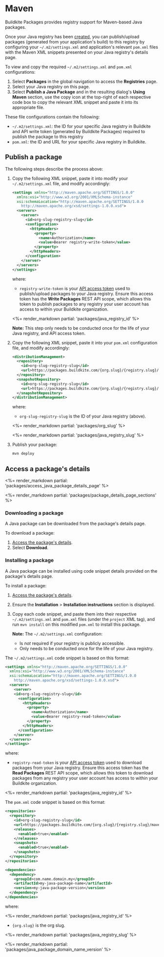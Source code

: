 # Maven

Buildkite Packages provides registry support for Maven-based Java packages.

Once your Java registry has been [created](/docs/packages/manage-registries#create-a-registry), you can publish/upload packages (generated from your application's build) to this registry by configuring your `~/.m2/settings.xml` and application's relevant `pom.xml` files with the Maven XML snippets presented on your Java registry's details page.

To view and copy the required  `~/.m2/settings.xml` and `pom.xml` configurations:

1. Select **Packages** in the global navigation to access the **Registries** page.
1. Select your Java registry on this page.
1. Select **Publish a Java Package** and in the resulting dialog's **Using Maven** section, use the copy icon at the top-right of each respective code box to copy the relevant XML snippet and paste it into its appropriate file.

These file configurations contain the following:

- `~/.m2/settings.xml`: the ID for your specific Java registry in Buildkite and API write token (generated by Buildkite Packages) required to publish the package to this registry
- `pom.xml`: the ID and URL for your specific Java registry in Buildkite.

## Publish a package

The following steps describe the process above:

1. Copy the following XML snippet, paste it into modify your `~/.m2/settings.xml` file, and modify accordingly:

    ```xml
    <settings xmlns="http://maven.apache.org/SETTINGS/1.0.0"
      xmlns:xsi="http://www.w3.org/2001/XMLSchema-instance"
      xsi:schemaLocation="http://maven.apache.org/SETTINGS/1.0.0
        http://maven.apache.org/xsd/settings-1.0.0.xsd">
      <servers>
        <server>
          <id>org-slug-registry-slug</id>
          <configuration>
            <httpHeaders>
              <property>
                <name>Authorization</name>
                <value>Bearer registry-write-token</value>
              </property>
            </httpHeaders>
          </configuration>
        </server>
      </servers>
    </settings>
    ```

    where:
    * `registry-write-token` is your [API access token](https://buildkite.com/user/api-access-tokens) used to publish/upload packages to your Java registry. Ensure this access token has the **Write Packages** REST API scope, which allows this token to publish packages to any registry your user account has access to within your Buildkite organization.

    <%= render_markdown partial: 'packages/java_registry_id' %>

    **Note:** This step only needs to be conducted once for the life of your Java registry, and API access token.

1. Copy the following XML snippet, paste it into your `pom.xml` configuration file, and  modify accordingly:

    ```xml
    <distributionManagement>
      <repository>
        <id>org-slug-registry-slug</id>
        <url>https://packages.buildkite.com/{org.slug}/{registry.slug}/maven2/</url>
      </repository>
      <snapshotRepository>
        <id>org-slug-registry-slug</id>
        <url>https://packages.buildkite.com/{org.slug}/{registry.slug}/maven2/</url>
      </snapshotRepository>
    </distributionManagement>
    ```

    where:
    * `org-slug-registry-slug` is the ID of your Java registry (above).

    <%= render_markdown partial: 'packages/org_slug' %>

    <%= render_markdown partial: 'packages/java_registry_slug' %>

1. Publish your package:

    ```bash
    mvn deploy
    ```

## Access a package's details

<%= render_markdown partial: 'packages/access_java_package_details_page' %>

<%= render_markdown partial: 'packages/package_details_page_sections' %>

### Downloading a package

A Java package can be downloaded from the package's details page.

To download a package:

1. [Access the package's details](#access-a-packages-details).
1. Select **Download**.

### Installing a package

A Java package can be installed using code snippet details provided on the package's details page.

To install a package:

1. [Access the package's details](#access-a-packages-details).
1. Ensure the **Installation** > **Installation instructions** section is displayed.
1. Copy each code snippet, and paste them into their respective `~/.m2/settings.xml` and `pom.xml` files (under the `project` XML tag), and run `mvn install` on this modified `pom.xml` to install this package.

    **Note:** The `~/.m2/settings.xml` configuration:
    * Is _not_ required if your registry is publicly accessible.
    * Only needs to be conducted once for the life of your Java registry.

<!-- Might likely need to re-write this if this section goes with public registries. -->

The `~/.m2/settings.xml` code snippet is based on this format:

```xml
<settings xmlns="http://maven.apache.org/SETTINGS/1.0.0"
  xmlns:xsi="http://www.w3.org/2001/XMLSchema-instance"
  xsi:schemaLocation="http://maven.apache.org/SETTINGS/1.0.0
    http://maven.apache.org/xsd/settings-1.0.0.xsd">
  <servers>
    <server>
    <id>org-slug-registry-slug</id>
      <configuration>
        <httpHeaders>
          <property>
            <name>Authorization</name>
            <value>Bearer registry-read-token</value>
          </property>
        </httpHeaders>
      </configuration>
    </server>
  </servers>
</settings>
```

where:

- `registry-read-token` is your [API access token](https://buildkite.com/user/api-access-tokens) used to download packages from your Java registry. Ensure this access token has the **Read Packages** REST API scope, which allows this token to download packages from any registry your user account has access to within your Buildkite organization.

<%= render_markdown partial: 'packages/java_registry_id' %>

The `pom.xml` code snippet is based on this format:

```xml
<repositories>
  <repository>
    <id>org-slug-registry-slug</id>
    <url>https://packages.buildkite.com/{org.slug}/{registry.slug}/maven2/</url>
    <releases>
      <enabled>true</enabled>
    </releases>
    <snapshots>
      <enabled>true</enabled>
    </snapshots>
  </repository>
</repositories>

<dependencies>
  <dependency>
    <groupId>com.name.domain.my</groupId>
    <artifactId>my-java-package-name</artifactId>
    <version>my-java-package-version</version>
  </dependency>
</dependencies>
```

where:

<%= render_markdown partial: 'packages/java_registry_id' %>

- `{org.slug}` is the org slug.

<%= render_markdown partial: 'packages/java_registry_slug' %>

<%= render_markdown partial: 'packages/java_package_domain_name_version' %>
